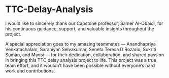 # TTC-Delay-Analysis

I would like to sincerely thank our Capstone professor, Samer Al-Obaidi, for his continuous guidance, support, and valuable insights throughout the project.

A special appreciation goes to my amazing teammates —
Anandhapriya Venkatachalam, Saraniyan Selvakumar, Seneta Teresa D Rozario, Sukriti Suman, and Mansi — for their dedication, collaboration, and shared passion in bringing this TTC delay analysis project to life. This project was a true team effort, and it wouldn’t have been possible without everyone’s hard work and contributions.
